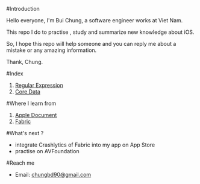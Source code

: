 #Introduction

Hello everyone, I'm Bui Chung, a software engineer works at Viet Nam.

This repo I do to practise , study and summarize new knowledge about iOS.

So, I hope this repo will help someone and you can reply me about a mistake or any amazing information.

Thank,
Chung.

#Index
1. [Regular Expression](https://github.com/chungbd/iOS-Practise-Example/tree/dev/obj/RegularExpression)
2. [Core Data](https://github.com/chungbd/iOS-Practise-Example/tree/master/swift/DemoAboutCoreData)

#Where I learn from

1. [Apple Document](https://developer.apple.com/library/ios/navigation/)
2. [Fabric](https://www.fabric.com/)

#What's next ?
- integrate Crashlytics of Fabric into my app on App Store
- practise on AVFoundation

#Reach me
- Email: chungbd90@gmail.com



